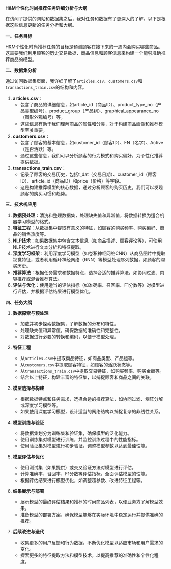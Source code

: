 **H&M个性化时尚推荐任务详细分析与大纲**

在访问了提供的网站和数据集之后，我对任务和数据有了更深入的了解。以下是根据这些信息更新的任务分析和大纲。

**一、任务目标**

H&M个性化时尚推荐任务的目标是预测顾客在接下来的一周内会购买哪些商品。这需要我们利用顾客的历史交易数据、商品信息和顾客信息来构建一个能够准确推荐商品的模型。

**二、数据集分析**

通过访问数据集页面，我详细了解了`articles.csv`、`customers.csv`和`transactions_train.csv`的结构和内容。

1. **articles.csv**：
   - 包含了商品的详细信息，如article_id（商品ID）、product_type_no（产品类型编号）、product_group（产品组）、graphical_appearance_no（图形外观编号）等。
   - 这些信息有助于我们理解商品的属性和分类，对于构建商品画像和推荐模型至关重要。
2. **customers.csv**：
   - 包含了顾客的基本信息，如customer_id（顾客ID）、FN（名字）、Active（是否活跃）等。
   - 通过这些信息，我们可以分析顾客的行为模式和购买偏好，为个性化推荐提供依据。
3. **transactions_train.csv**：
   - 记录了顾客的交易历史，包括t_dat（交易日期）、customer_id（顾客ID）、article_id（商品ID）和price（价格）等字段。
   - 这是构建推荐模型的核心数据，通过分析顾客的购买历史，我们可以发现顾客的购买习惯和趋势。

**三、技术栈应用**

1. **数据预处理**：清洗和整理数据集，处理缺失值和异常值，将数据转换为适合机器学习模型的格式。
2. **特征工程**：从数据集中提取有意义的特征，如顾客的购买频率、购买偏好、商品的销售热度等。
3. **NLP技术**：如果数据集中包含文本信息（如商品描述、顾客评论等），可使用NLP技术进行文本分析和特征提取。
4. **深度学习框架**：利用深度学习模型（如卷积神经网络CNN）从商品图片中提取视觉特征，或者利用循环神经网络（RNN）等模型处理序列数据，如顾客的购买历史。
5. **推荐算法**：根据任务需求和数据特点，选择合适的推荐算法，如协同过滤、内容推荐或混合推荐算法。
6. **评估与优化**：使用适当的评估指标（如准确率、召回率、F1分数等）对模型进行评估，并根据评估结果进行模型优化。

**四、任务大纲**

1. **数据探索与预处理**
   - 加载并初步探索数据集，了解数据的分布和特性。
   - 处理缺失值和异常值，确保数据的准确性和完整性。
   - 对数据进行必要的转换和编码，以便于模型处理。

2. **特征工程**
   - 从`articles.csv`中提取商品特征，如商品类型、产品组等。
   - 从`customers.csv`中提取顾客特征，如顾客的活跃状态等。
   - 从`transactions_train.csv`中提取交易特征，如购买频率、购买金额等。
   - 结合以上特征，构建丰富的特征集，以捕捉顾客和商品之间的关联。

3. **模型选择与构建**
   - 根据数据特点和任务需求，选择合适的推荐算法，如协同过滤、矩阵分解或深度学习模型等。
   - 如果使用深度学习模型，设计适当的网络结构以捕捉复杂的非线性关系。

4. **模型训练与验证**
   - 将数据集划分为训练集和验证集，确保模型的泛化能力。
   - 使用训练集对模型进行训练，并监控训练过程中的性能指标。
   - 使用验证集对模型进行初步验证，调整模型参数以达到最佳性能。

5. **模型评估与优化**
   - 使用测试集（如果提供）或交叉验证方法对模型进行评估。
   - 计算准确率、召回率、F1分数等评估指标，全面评估模型的性能。
   - 根据评估结果进行模型优化，如调整超参数、改进特征工程等。

6. **结果展示与部署**
   - 展示模型的最终评估结果和推荐的时尚商品列表，以便业务方了解模型效果。
   - 准备模型的部署方案，确保模型能够在实际环境中稳定运行并提供准确的推荐。

7. **后续改进与迭代**
   - 收集更多的用户反馈和行为数据，不断优化模型以适应市场和用户需求的变化。
   - 探索更多的特征提取方法和模型技术，以提高推荐的准确性和个性化程度。